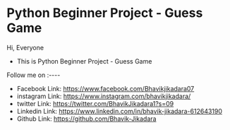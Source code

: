 # Python Beginner Project  -  Guess Game
Hi, Everyone 
* This is  Python Beginner Project - Guess Game

Follow me on :----

* Facebook Link:  https://www.facebook.com/Bhavikjikadara07
* instagram Link:  https://www.instagram.com/bhavikjikadara/
* twitter Link:  https://twitter.com/BhavikJikadara1?s=09
* Linkedin Link: https://www.linkedin.com/in/bhavik-jikadara-612643190
* Github Link:  https://github.com/Bhavik-Jikadara
